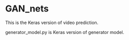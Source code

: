 # GAN_nets
This is the Keras version of video prediction.

generator_model.py is Keras version of generator model.
